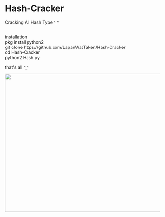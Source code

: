 # Hash-Cracker
Cracking All Hash Type ^_^


<br>
installation
<br>
pkg install python2 
<br>
git clone https://github.com/LapanWasTaken/Hash-Cracker
<br>
cd Hash-Cracker
<br>
python2 Hash.py

that's all ^_^

<img src="https://tinyurl.com/wmjbyycc" width="815px" height="450px"></img>
